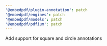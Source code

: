 ```yaml
---
'@embedpdf/plugin-annotation': patch
'@embedpdf/engines': patch
'@embedpdf/models': patch
'@embedpdf/pdfium': patch
---
```


Add support for square and circle annotations

